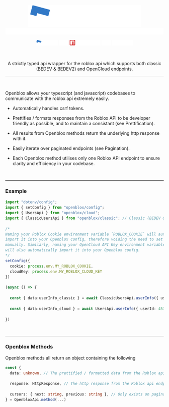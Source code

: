 <div align="center">

  <img src="./assets/logo.svg" height="70px" width="auto" height="auto" />

  <img height="20px" width="100%" src="./assets/invis.png" />

  <div>

  [<img src="./assets/docs.svg" width="auto" height="18px" />](https:/open.blox.wiki)
  <img src="./assets/dot.svg" width="auto" height="18px" />
  [<img src="./assets/package.svg" width="auto" height="18px" />](https://www.npmjs.com/package/openblox)
  <img src="./assets/dot.svg" width="auto" height="18px" />
  [<img src="./assets/repo.svg" width="auto" height="18px" />](https://github.com/MightyPart/openblox)

  </div>

  </br>

  A strictly typed api wrapper for the roblox api which supports both classic (BEDEV & BEDEV2) and OpenCloud endpoints.

  - - -
  
</div>

</br>


Openblox allows your typescript (and javascript) codebases to communicate with the roblox api extremely easily.

- Automatically handles csrf tokens.

- Prettifies / formats responses from the Roblox API to be developer friendly as possible, and to maintain a consistant (see Prettification).
- All results from Openblox methods return the underlying http response with it.

- Easily iterate over paginated endpoints (see Pagination).

- Each Openblox method utilises only one Roblox API endpoint to ensure clarity and efficiency in your codebase.

</br>

- - -

<h3>Example</h3>

```ts
import "dotenv/config";
import { setConfig } from "openblox/config";
import { UsersApi } from "openblox/cloud";
import { ClassicUsersApi } from "openblox/classic"; // Classic (BEDEV & BEDEV2) APIs will always be prefixed with `Classic`.

/*
Naming your Roblox Cookie environment variable `ROBLOX_COOKIE` will automatically
import it into your Openblox config, therefore voiding the need to set it in the config
manually. Similarly, naming your OpenCloud API Key environment variable `ROBLOX_CLOUD_KEY`
will also automatically import it into your Openblox config.
*/
setConfig({
  cookie: process.env.MY_ROBLOX_COOKIE,
  cloudKey: process.env.MY_ROBLOX_CLOUD_KEY
})

(async () => {

  const { data:userInfo_classic } = await ClassicUsersApi.userInfo({ userId: 45348281 })

  const { data:userInfo_cloud } = await UsersApi.userInfo({ userId: 45348281 })

})
```

</br>

- - -

<h3>Openblox Methods</h3>

Openblox methods all return an object containing the following
```ts
const {
  data: unknown, // The prettified / formatted data from the Roblox api endpoint (As an optimisation, prettification / formatting only happens once accessed / destructured).

  response: HttpResponse, // The http response from the Roblox api endpoint. The raw unprettified data can be accessed via `response.body`.

  cursors: { next: string, previous: string }, // Only exists on paginated endpoints. Contains the previous and next cursor.
} = OpenbloxApi.method(...)
```
